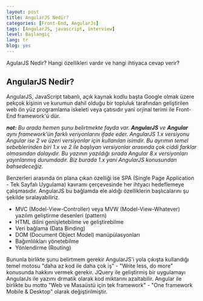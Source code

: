 ```yaml
---
layout: post
title: AngularJS Nedir? 
categories: [Front-End, AngularJs]
tags: [AngularJS, javascript, interview]
level: Başlangıç
lang: tr
blog: yes
--- 
```


AgularJS Nedir? Hangi özellikleri vardır ve hangi ihtiyaca cevap verir?

## AngularJS Nedir?

AngularJS, JavaScript tabanlı, açık kaynak kodlu başta Google olmak üzere pekçok kişinin ve kurumun dahil olduğu bir topluluk tarafından geliştirilen web ön yüz programlama iskeleti veya çatısıdır yani orjinal terimi ile Front-End framework'ü dür.  

***not:** Bu arada hemen şunu belirtmekte fayda var. **AngularJS** ve **Angular** aynı framework'ün farklı veriyonlarını ifade eder. AngularJS 1.x versiyonu Angular ise 2 ve üzeri versiyonlar için kullanılan isimdir. Bu ayrımın temel sebeblerinden biri 1.x ve 2 ile başlıyan versiyonlar arasında çok ciddi farklar olmasından dolayıdır. Bu yazının yazıldığı sırada Angular 8.x versiyonları yayınlanmış durumdadır. Biz burada 1.x yani AngularJS konusundan bahsedeceğiz.*

Benzerleri arasında ön plana çıkan özelliği ise SPA (Single Page Application - Tek Sayfalı Uygulama) kavramı çerçevesinde her ihtyacı hedeflemeye çalışmasıdır. AngularJS bu bağlamda ele aldığı özelliklerin başlıcalarını şu şekilde sıralayabiliriz.

* MVC (Model-View-Controller) veya MVW (Model-View-Whatever) yazılım geliştirme desenleri (pattern)
* HTML dilini genişletebilme ve geliştirebilme 
* Veri bağlama (Data Binding)
* DOM (Document Object Model) manüpülasyonları
* Bağımlılıkları yönetebilme 
* Yönlendirme (Routing)

Bununla birlikte şunu belirtmem gerekir AngularJS'i yola çıkışta kullandığı temel motosu "daha az kod ile daha çok iş" - "Write less, do more" konusunda hakkını vermek gerekir. JQuery ile geliştirmiş bir uygulamayı AngularJs ile yazımı drmatik olarak kod miktarını azaltabilir. Angular ile birlikte bu motto "Web ve Masaüstü için tek framework" - "One framework Mobile & Desktop" olarak değiştirilmiştir.